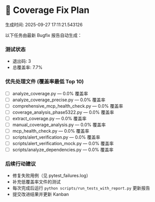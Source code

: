 # 🔧 Coverage Fix Plan

生成时间: 2025-09-27 17:11:21.543126

以下任务由最新 Bugfix 报告自动生成：

### 测试状态
- 退出码: 3
- 总覆盖率: 7.7%

### 优先处理文件 (覆盖率最低 Top 10)

- [ ] analyze_coverage.py — 0.0% 覆盖率
- [ ] analyze_coverage_precise.py — 0.0% 覆盖率
- [ ] comprehensive_mcp_health_check.py — 0.0% 覆盖率
- [ ] coverage_analysis_phase5322.py — 0.0% 覆盖率
- [ ] extract_coverage.py — 0.0% 覆盖率
- [ ] manual_coverage_analysis.py — 0.0% 覆盖率
- [ ] mcp_health_check.py — 0.0% 覆盖率
- [ ] scripts/alert_verification.py — 0.0% 覆盖率
- [ ] scripts/alert_verification_mock.py — 0.0% 覆盖率
- [ ] scripts/analyze_dependencies.py — 0.0% 覆盖率

### 后续行动建议
- 修复失败用例（见 pytest_failures.log）
- 补充低覆盖率文件的测试
- 每次完成后运行 `python scripts/run_tests_with_report.py` 更新报告
- 提交改进结果并更新 Kanban
